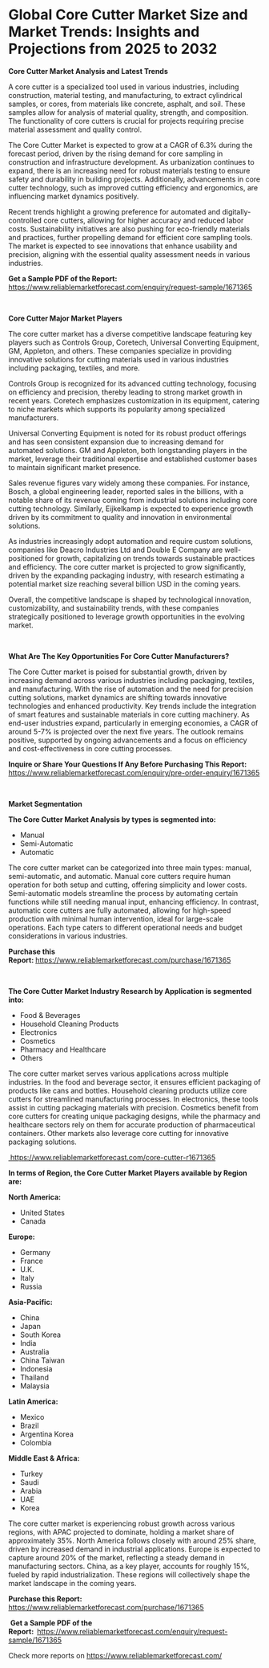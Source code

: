 <p><h1>Global Core Cutter Market Size and Market Trends: Insights and Projections from 2025 to 2032</h1></p><p><strong>Core Cutter Market Analysis and Latest Trends</strong></p>
<p><p>A core cutter is a specialized tool used in various industries, including construction, material testing, and manufacturing, to extract cylindrical samples, or cores, from materials like concrete, asphalt, and soil. These samples allow for analysis of material quality, strength, and composition. The functionality of core cutters is crucial for projects requiring precise material assessment and quality control.</p><p>The Core Cutter Market is expected to grow at a CAGR of 6.3% during the forecast period, driven by the rising demand for core sampling in construction and infrastructure development. As urbanization continues to expand, there is an increasing need for robust materials testing to ensure safety and durability in building projects. Additionally, advancements in core cutter technology, such as improved cutting efficiency and ergonomics, are influencing market dynamics positively.</p><p>Recent trends highlight a growing preference for automated and digitally-controlled core cutters, allowing for higher accuracy and reduced labor costs. Sustainability initiatives are also pushing for eco-friendly materials and practices, further propelling demand for efficient core sampling tools. The market is expected to see innovations that enhance usability and precision, aligning with the essential quality assessment needs in various industries.</p></p>
<p><strong>Get a Sample PDF of the Report:&nbsp;</strong> <a href="https://www.reliablemarketforecast.com/enquiry/request-sample/1671365?utm_campaign=3096&utm_medium=2&utm_source=Github&utm_content=ia&utm_term=25032025&utm_id=core-cutter">https://www.reliablemarketforecast.com/enquiry/request-sample/1671365</a></p>
<p>&nbsp;</p>
<p><strong>Core Cutter Major Market Players</strong></p>
<p><p>The core cutter market has a diverse competitive landscape featuring key players such as Controls Group, Coretech, Universal Converting Equipment, GM, Appleton, and others. These companies specialize in providing innovative solutions for cutting materials used in various industries including packaging, textiles, and more.</p><p>Controls Group is recognized for its advanced cutting technology, focusing on efficiency and precision, thereby leading to strong market growth in recent years. Coretech emphasizes customization in its equipment, catering to niche markets which supports its popularity among specialized manufacturers.</p><p>Universal Converting Equipment is noted for its robust product offerings and has seen consistent expansion due to increasing demand for automated solutions. GM and Appleton, both longstanding players in the market, leverage their traditional expertise and established customer bases to maintain significant market presence.</p><p>Sales revenue figures vary widely among these companies. For instance, Bosch, a global engineering leader, reported sales in the billions, with a notable share of its revenue coming from industrial solutions including core cutting technology. Similarly, Eijkelkamp is expected to experience growth driven by its commitment to quality and innovation in environmental solutions.</p><p>As industries increasingly adopt automation and require custom solutions, companies like Deacro Industries Ltd and Double E Company are well-positioned for growth, capitalizing on trends towards sustainable practices and efficiency. The core cutter market is projected to grow significantly, driven by the expanding packaging industry, with research estimating a potential market size reaching several billion USD in the coming years. </p><p>Overall, the competitive landscape is shaped by technological innovation, customizability, and sustainability trends, with these companies strategically positioned to leverage growth opportunities in the evolving market.</p></p>
<p>&nbsp;</p>
<p><strong>What Are The Key Opportunities For Core Cutter Manufacturers?</strong></p>
<p><p>The Core Cutter market is poised for substantial growth, driven by increasing demand across various industries including packaging, textiles, and manufacturing. With the rise of automation and the need for precision cutting solutions, market dynamics are shifting towards innovative technologies and enhanced productivity. Key trends include the integration of smart features and sustainable materials in core cutting machinery. As end-user industries expand, particularly in emerging economies, a CAGR of around 5-7% is projected over the next five years. The outlook remains positive, supported by ongoing advancements and a focus on efficiency and cost-effectiveness in core cutting processes.</p></p>
<p><strong>Inquire or Share Your Questions If Any Before Purchasing This Report:</strong> <a href="https://www.reliablemarketforecast.com/enquiry/pre-order-enquiry/1671365?utm_campaign=3096&utm_medium=2&utm_source=Github&utm_content=ia&utm_term=25032025&utm_id=core-cutter">https://www.reliablemarketforecast.com/enquiry/pre-order-enquiry/1671365</a></p>
<p>&nbsp;</p>
<p><strong>Market Segmentation</strong></p>
<p><strong>The Core Cutter Market Analysis by types is segmented into:</strong></p>
<p><ul><li>Manual</li><li>Semi-Automatic</li><li>Automatic</li></ul></p>
<p><p>The core cutter market can be categorized into three main types: manual, semi-automatic, and automatic. Manual core cutters require human operation for both setup and cutting, offering simplicity and lower costs. Semi-automatic models streamline the process by automating certain functions while still needing manual input, enhancing efficiency. In contrast, automatic core cutters are fully automated, allowing for high-speed production with minimal human intervention, ideal for large-scale operations. Each type caters to different operational needs and budget considerations in various industries.</p></p>
<p><strong>Purchase this Report:&nbsp;</strong><a href="https://www.reliablemarketforecast.com/purchase/1671365?utm_campaign=3096&utm_medium=2&utm_source=Github&utm_content=ia&utm_term=25032025&utm_id=core-cutter">https://www.reliablemarketforecast.com/purchase/1671365</a></p>
<p>&nbsp;</p>
<p><strong>The Core Cutter Market Industry Research by Application is segmented into:</strong></p>
<p><ul><li>Food & Beverages</li><li>Household Cleaning Products</li><li>Electronics</li><li>Cosmetics</li><li>Pharmacy and Healthcare</li><li>Others</li></ul></p>
<p><p>The core cutter market serves various applications across multiple industries. In the food and beverage sector, it ensures efficient packaging of products like cans and bottles. Household cleaning products utilize core cutters for streamlined manufacturing processes. In electronics, these tools assist in cutting packaging materials with precision. Cosmetics benefit from core cutters for creating unique packaging designs, while the pharmacy and healthcare sectors rely on them for accurate production of pharmaceutical containers. Other markets also leverage core cutting for innovative packaging solutions.</p></p>
<p><a href="https://www.reliablemarketforecast.com/core-cutter-r1671365?utm_campaign=3096&utm_medium=2&utm_source=Github&utm_content=ia&utm_term=25032025&utm_id=core-cutter">&nbsp;https://www.reliablemarketforecast.com/core-cutter-r1671365</a></p>
<p><strong>In terms of Region, the Core Cutter Market Players available by Region are:</strong></p>
<p>
    <p> <strong> North America: </strong>
        <ul>
            <li>United States</li>
            <li>Canada</li>
        </ul>
        </p> 
    <p> <strong> Europe: </strong>
        <ul>
            <li>Germany</li>
            <li>France</li>
            <li>U.K.</li>
            <li>Italy</li>
            <li>Russia</li>
        </ul>
        </p> 
    <p> <strong> Asia-Pacific: </strong>
        <ul>
            <li>China</li>
            <li>Japan</li>
            <li>South Korea</li>
            <li>India</li>
            <li>Australia</li>
            <li>China Taiwan</li>
            <li>Indonesia</li>
            <li>Thailand</li>
            <li>Malaysia</li>
        </ul>
        </p> 
    <p> <strong> Latin America: </strong>
        <ul>
            <li>Mexico</li>
            <li>Brazil</li>
            <li>Argentina Korea</li>
            <li>Colombia</li>
        </ul>
        </p> 
    <p> <strong> Middle East & Africa: </strong>
        <ul>
            <li>Turkey</li>
            <li>Saudi</li>
            <li>Arabia</li>
            <li>UAE</li>
            <li>Korea</li>
        </ul>
    </p>
    </p>
<p><p>The core cutter market is experiencing robust growth across various regions, with APAC projected to dominate, holding a market share of approximately 35%. North America follows closely with around 25% share, driven by increased demand in industrial applications. Europe is expected to capture around 20% of the market, reflecting a steady demand in manufacturing sectors. China, as a key player, accounts for roughly 15%, fueled by rapid industrialization. These regions will collectively shape the market landscape in the coming years.</p></p>
<p><strong>Purchase this Report: </strong><a href="https://www.reliablemarketforecast.com/purchase/1671365?utm_campaign=3096&utm_medium=2&utm_source=Github&utm_content=ia&utm_term=25032025&utm_id=core-cutter">https://www.reliablemarketforecast.com/purchase/1671365</a></p>
<p>&nbsp;<strong>Get a Sample PDF of the Report:&nbsp;&nbsp;</strong><a href="https://www.reliablemarketforecast.com/enquiry/request-sample/1671365?utm_campaign=3096&utm_medium=2&utm_source=Github&utm_content=ia&utm_term=25032025&utm_id=core-cutter">https://www.reliablemarketforecast.com/enquiry/request-sample/1671365</a></p>
<p><strong></strong></p>
<p>Check more reports on <a href="https://www.reliablemarketforecast.com/?utm_campaign=3096&utm_medium=2&utm_source=Github&utm_content=ia&utm_term=25032025&utm_id=core-cutter">https://www.reliablemarketforecast.com/</a></p>